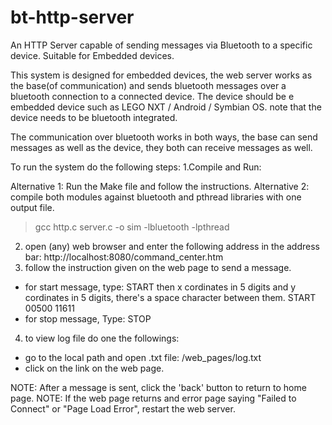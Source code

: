 bt-http-server
==============

An HTTP Server capable of sending messages via Bluetooth to a specific device. Suitable for Embedded devices.

This system is designed for embedded devices, the web server works as the base(of communication) and sends bluetooth messages over a bluetooth connection to a connected device. The device should be e embedded device such as LEGO NXT / Android / Symbian OS. note that the device needs to be bluetooth integrated.

The communication over bluetooth works in both ways, the base can send messages as well as the device, they both can receive messages as well.


To run the system do the following steps:
1.Compile and Run:

Alternative 1:
Run the Make file and follow the instructions.
Alternative 2:
compile both modules against bluetooth and pthread libraries with one output file.
> gcc http.c server.c -o sim -lbluetooth -lpthread

2. open (any) web browser and enter the following address in the address bar:
http://localhost:8080/command_center.htm
3. follow the instruction given on the web page to send a message.
- for start message, type: START then x cordinates in 5 digits and y cordinates in 5 digits, there's a space character between them.
START 00500 11611
- for stop message, Type:
STOP
4. to view log file do one the followings:
- go to the local path and open .txt file: /web_pages/log.txt
- click on the link on the web page.

NOTE: After a message is sent, click the 'back' button to return to home page.
NOTE: If the web page returns and error page saying "Failed to Connect" or "Page Load Error", restart the web server.
